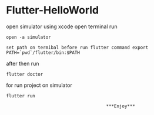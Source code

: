 # Flutter-HelloWorld

open simulator using xcode
open terminal run
```
open -a simulator
```
```       
set path on termibal before run flutter command export PATH=`pwd`/flutter/bin:$PATH
```
after then run 
```
flutter doctor
```
for run project on simulator 
```
flutter run
```

                                          ***Enjoy***
